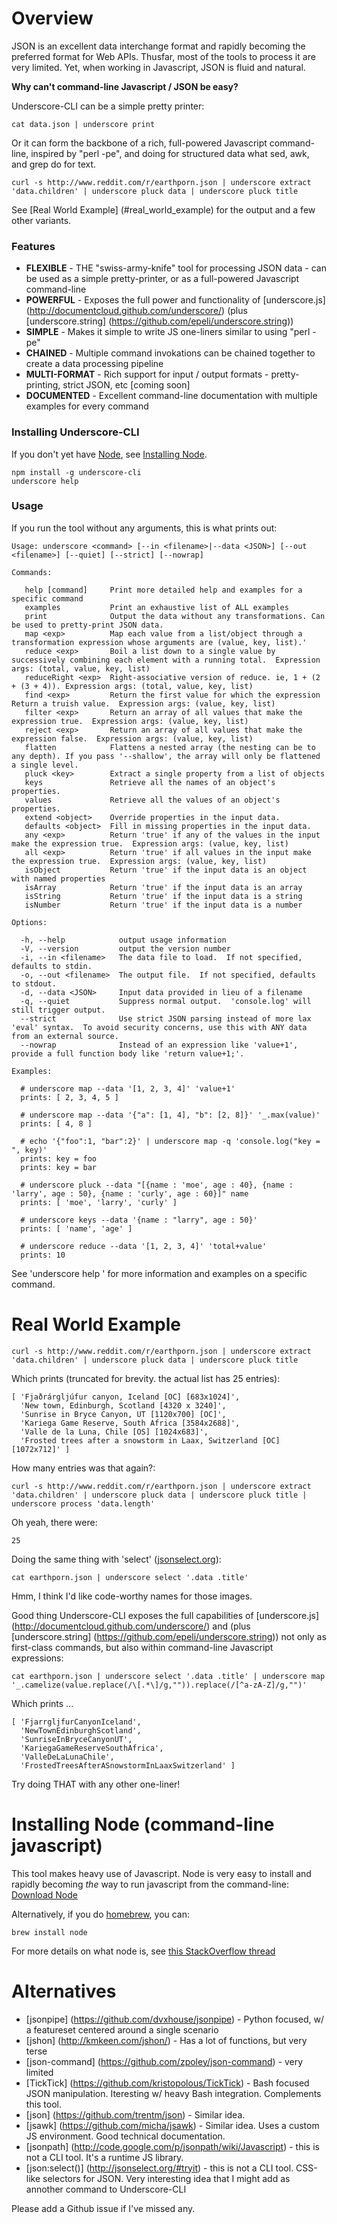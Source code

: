# Overview

JSON is an excellent data interchange format and rapidly becoming the preferred format for Web APIs.
Thusfar, most of the tools to process it are very limited.  Yet, when working in Javascript, JSON is fluid and natural.  

<b>Why can't command-line Javascript / JSON be easy?</b>

Underscore-CLI can be a simple pretty printer:

    cat data.json | underscore print

Or it can form the backbone of a rich, full-powered Javascript command-line, inspired by "perl -pe", and doing for structured data what sed, awk, and grep do for text.
    
    curl -s http://www.reddit.com/r/earthporn.json | underscore extract 'data.children' | underscore pluck data | underscore pluck title

See [Real World Example] (#real_world_example) for the output and a few other variants.  

### Features

 * **FLEXIBLE** - THE "swiss-army-knife" tool for processing JSON data - can be used as a simple pretty-printer, or as a full-powered Javascript command-line
 * **POWERFUL** - Exposes the full power and functionality of [underscore.js] (http://documentcloud.github.com/underscore/) (plus [underscore.string] (https://github.com/epeli/underscore.string))
 * **SIMPLE** - Makes it simple to write JS one-liners similar to using "perl -pe"
 * **CHAINED** - Multiple command invokations can be chained together to create a data processing pipeline
 * **MULTI-FORMAT** - Rich support for input / output formats - pretty-printing, strict JSON, etc [coming soon]
 * **DOCUMENTED** - Excellent command-line documentation with multiple examples for every command

### Installing Underscore-CLI

If you don't yet have [Node](http://nodejs.org/#download), see [Installing Node](#installing_node).

    npm install -g underscore-cli
    underscore help

### Usage

If you run the tool without any arguments, this is what prints out:

    Usage: underscore <command> [--in <filename>|--data <JSON>] [--out <filename>] [--quiet] [--strict] [--nowrap]

    Commands:

       help [command]     Print more detailed help and examples for a specific command
       examples           Print an exhaustive list of ALL examples
       print              Output the data without any transformations. Can be used to pretty-print JSON data.
       map <exp>          Map each value from a list/object through a transformation expression whose arguments are (value, key, list).'
       reduce <exp>       Boil a list down to a single value by successively combining each element with a running total.  Expression args: (total, value, key, list)
       reduceRight <exp>  Right-associative version of reduce. ie, 1 + (2 + (3 + 4)). Expression args: (total, value, key, list)
       find <exp>         Return the first value for which the expression Return a truish value.  Expression args: (value, key, list)
       filter <exp>       Return an array of all values that make the expression true.  Expression args: (value, key, list)
       reject <exp>       Return an array of all values that make the expression false.  Expression args: (value, key, list)
       flatten            Flattens a nested array (the nesting can be to any depth). If you pass '--shallow', the array will only be flattened a single level.
       pluck <key>        Extract a single property from a list of objects
       keys               Retrieve all the names of an object's properties.
       values             Retrieve all the values of an object's properties.
       extend <object>    Override properties in the input data.
       defaults <object>  Fill in missing properties in the input data.
       any <exp>          Return 'true' if any of the values in the input make the expression true.  Expression args: (value, key, list)
       all <exp>          Return 'true' if all values in the input make the expression true.  Expression args: (value, key, list)
       isObject           Return 'true' if the input data is an object with named properties
       isArray            Return 'true' if the input data is an array
       isString           Return 'true' if the input data is a string
       isNumber           Return 'true' if the input data is a number

    Options:

      -h, --help            output usage information
      -V, --version         output the version number
      -i, --in <filename>   The data file to load.  If not specified, defaults to stdin.
      -o, --out <filename>  The output file.  If not specified, defaults to stdout.
      -d, --data <JSON>     Input data provided in lieu of a filename
      -q, --quiet           Suppress normal output.  'console.log' will still trigger output.
      --strict              Use strict JSON parsing instead of more lax 'eval' syntax.  To avoid security concerns, use this with ANY data from an external source.
      --nowrap              Instead of an expression like 'value+1', provide a full function body like 'return value+1;'.

    Examples:

      # underscore map --data '[1, 2, 3, 4]' 'value+1'
      prints: [ 2, 3, 4, 5 ]
      
      # underscore map --data '{"a": [1, 4], "b": [2, 8]}' '_.max(value)'
      prints: [ 4, 8 ]
      
      # echo '{"foo":1, "bar":2}' | underscore map -q 'console.log("key = ", key)'
      prints: key = foo
      prints: key = bar
      
      # underscore pluck --data "[{name : 'moe', age : 40}, {name : 'larry', age : 50}, {name : 'curly', age : 60}]" name
      prints: [ 'moe', 'larry', 'curly' ]
      
      # underscore keys --data '{name : "larry", age : 50}'
      prints: [ 'name', 'age' ]
      
      # underscore reduce --data '[1, 2, 3, 4]' 'total+value'
      prints: 10
      

  See 'underscore help <command>' for more information and examples on a specific command.

# Real World Example
<a id="real_world_example" name="real_world_example"></a>

    curl -s http://www.reddit.com/r/earthporn.json | underscore extract 'data.children' | underscore pluck data | underscore pluck title

Which prints (truncated for brevity. the actual list has 25 entries):

    [ 'Fjaðrárgljúfur canyon, Iceland [OC] [683x1024]',
      'New town, Edinburgh, Scotland [4320 x 3240]',
      'Sunrise in Bryce Canyon, UT [1120x700] [OC]',
      'Kariega Game Reserve, South Africa [3584x2688]',
      'Valle de la Luna, Chile [OS] [1024x683]',
      'Frosted trees after a snowstorm in Laax, Switzerland [OC] [1072x712]' ]

How many entries was that again?:

    curl -s http://www.reddit.com/r/earthporn.json | underscore extract 'data.children' | underscore pluck data | underscore pluck title | underscore process 'data.length'

Oh yeah, there were:

    25

Doing the same thing with 'select' ([jsonselect.org](http://jsonselect.org)):

    cat earthporn.json | underscore select '.data .title'

Hmm, I think I'd like code-worthy names for those images.

Good thing Underscore-CLI exposes the full capabilities of [underscore.js] (http://documentcloud.github.com/underscore/) and (plus [underscore.string] (https://github.com/epeli/underscore.string)) not only as first-class commands, but also within command-line Javascript expressions:

    cat earthporn.json | underscore select '.data .title' | underscore map '_.camelize(value.replace(/\[.*\]/g,"")).replace(/[^a-zA-Z]/g,"")'
 
Which prints ...

    [ 'FjarrgljfurCanyonIceland',
      'NewTownEdinburghScotland',
      'SunriseInBryceCanyonUT',
      'KariegaGameReserveSouthAfrica',
      'ValleDeLaLunaChile',
      'FrostedTreesAfterASnowstormInLaaxSwitzerland' ]

Try doing THAT with any other one-liner!


# Installing Node (command-line javascript)
<a id="installing_node" name="installing_node"></a>

This tool makes heavy use of Javascript.  Node is very easy to install and rapidly becoming _the_ way to run javascript from the command-line: [Download Node](http://nodejs.org/#download)

Alternatively, if you do [homebrew](http://mxcl.github.com/homebrew/), you can:

    brew install node

For more details on what node is, see [this StackOverflow thread](http://stackoverflow.com/questions/1884724/what-is-node-js/6782438#6782438)

# Alternatives

* [jsonpipe] (https://github.com/dvxhouse/jsonpipe) - Python focused, w/ a featureset centered around a single scenario
* [jshon] (http://kmkeen.com/jshon/) - Has a lot of functions, but very terse
* [json-command] (https://github.com/zpoley/json-command) - very limited
* [TickTick] (https://github.com/kristopolous/TickTick) - Bash focused JSON manipulation.  Iteresting w/ heavy Bash integration. Complements this tool.
* [json] (https://github.com/trentm/json) - Similar idea.
* [jsawk] (https://github.com/micha/jsawk) - Similar idea. Uses a custom JS environment. Good technical documentation.
* [jsonpath] (http://code.google.com/p/jsonpath/wiki/Javascript) - this is not a CLI tool.  It's a runtime JS library.
* [json:select()] (http://jsonselect.org/#tryit) - this is not a CLI tool.  CSS-like selectors for JSON.  Very interesting idea that I might add as annother command to Underscore-CLI

Please add a Github issue if I've missed any.

